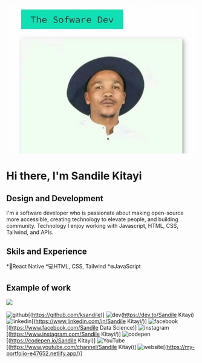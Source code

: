 ![Design and Development ](https://github.com/ksandile/SandileKitayi/blob/main/the%20software.jpg)
# Hi there, I'm Sandile Kitayi
## Design and Development 
I'm a software developer who is passionate about making open-source more accessible, creating technology to elevate people, and building community. Technology I enjoy working with Javascript, HTML, CSS, Tailwind, and APIs. 

## Skils and Experience
*📲React Native
*💻HTML, CSS, Tailwind
*❄️JavaScript

## Example of work
<img src="https://my-portfolio-e47652.netlify.app/" width="250" >

<img src='https://cdn.jsdelivr.net/npm/simple-icons@3.0.1/icons/github.svg' alt='github' height='40'>[(https://github.com/ksandile)]  <img src='https://cdn.jsdelivr.net/npm/simple-icons@3.0.1/icons/dev-dot-to.svg' alt='dev' height='40'>(https://dev.to/Sandile Kitayi)  <img src='https://cdn.jsdelivr.net/npm/simple-icons@3.0.1/icons/linkedin.svg' alt='linkedin' height='40'>[(https://www.linkedin.com/in/Sandile Kitayi/)]  <img src='https://cdn.jsdelivr.net/npm/simple-icons@3.0.1/icons/facebook.svg' alt='facebook' height='40'>[(https://www.facebook.com/Sandile Data Science)]  <img src='https://cdn.jsdelivr.net/npm/simple-icons@3.0.1/icons/instagram.svg' alt='instagram' height='40'>[(https://www.instagram.com/Sandile Kitayi/)]  <img src='https://cdn.jsdelivr.net/npm/simple-icons@3.0.1/icons/codepen.svg' alt='codepen' height='40'>[(https://codepen.io/Sandile Kitayi)]  <img src='https://cdn.jsdelivr.net/npm/simple-icons@3.0.1/icons/youtube.svg' alt='YouTube' height='40'>[(https://www.youtube.com/channel/Sandile Kitayi)]  <img src='https://cdn.jsdelivr.net/npm/simple-icons@3.0.1/icons/icloud.svg' alt='website' height='40'>[(https://my-portfolio-e47652.netlify.app/)] 

